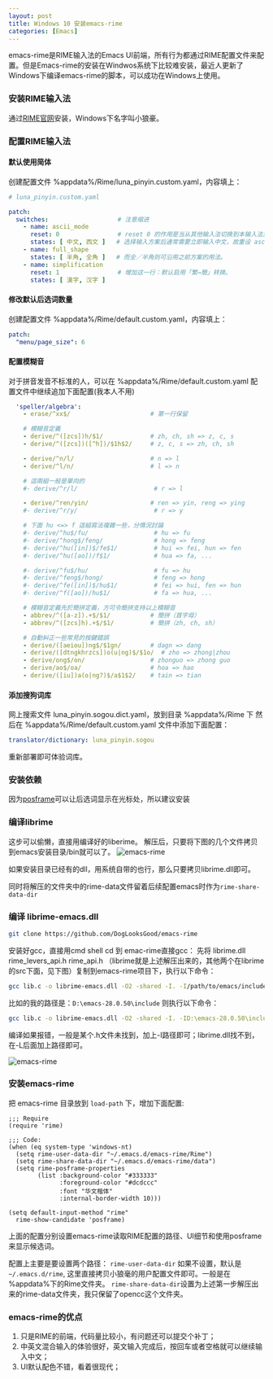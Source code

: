 ```yaml
---
layout: post
title: Windows 10 安装emacs-rime
categories: [Emacs]
---
```

 emacs-rime是RIME输入法的Emacs UI前端，所有行为都通过RIME配置文件来配置。但是Emacs-rime的安装在Windwos系统下比较难安装，最近人更新了Windows下编译emacs-rime的脚本，可以成功在Windows上使用。

### 安装RIME输入法
通过[RIME官网](https://rime.im/)安装，Windows下名字叫小狼豪。

### 配置RIME输入法

#### 默认使用简体

创建配置文件 %appdata%/Rime/luna_pinyin.custom.yaml，内容填上：

```yaml
# luna_pinyin.custom.yaml

patch:
  switches:                   # 注意缩进
    - name: ascii_mode
      reset: 0                # reset 0 的作用是当从其他输入法切换到本输入法重设为指定状态
      states: [ 中文, 西文 ]   # 选择输入方案后通常需要立即输入中文，故重设 ascii_mode = 0
    - name: full_shape
      states: [ 半角, 全角 ]   # 而全／半角则可沿用之前方案的用法。
    - name: simplification
      reset: 1                # 增加这一行：默认启用「繁→簡」转换。
      states: [ 漢字, 汉字 ]
```

#### 修改默认后选词数量

创建配置文件 %appdata%/Rime/default.custom.yaml，内容填上：

```yaml
patch:
  "menu/page_size": 6
```

#### 配置模糊音

对于拼音发音不标准的人，可以在 %appdata%/Rime/default.custom.yaml 配置文件中继续追加下面配置(我本人不用)

```yaml
  'speller/algebra':
    - erase/^xx$/                      # 第一行保留

    # 模糊音定義
    - derive/^([zcs])h/$1/             # zh, ch, sh => z, c, s
    - derive/^([zcs])([^h])/$1h$2/     # z, c, s => zh, ch, sh

    - derive/^n/l/                     # n => l
    - derive/^l/n/                     # l => n

    # 這兩組一般是單向的
    #- derive/^r/l/                     # r => l

    - derive/^ren/yin/                 # ren => yin, reng => ying
    #- derive/^r/y/                     # r => y

    # 下面 hu <=> f 這組寫法複雜一些，分情況討論
    #- derive/^hu$/fu/                  # hu => fu
    #- derive/^hong$/feng/              # hong => feng
    #- derive/^hu([in])$/fe$1/          # hui => fei, hun => fen
    #- derive/^hu([ao])/f$1/            # hua => fa, ...

    #- derive/^fu$/hu/                  # fu => hu
    #- derive/^feng$/hong/              # feng => hong
    #- derive/^fe([in])$/hu$1/          # fei => hui, fen => hun
    #- derive/^f([ao])/hu$1/            # fa => hua, ...

    # 模糊音定義先於簡拼定義，方可令簡拼支持以上模糊音
    - abbrev/^([a-z]).+$/$1/           # 簡拼（首字母）
    - abbrev/^([zcs]h).+$/$1/          # 簡拼（zh, ch, sh）

    # 自動糾正一些常見的按鍵錯誤
    - derive/([aeiou])ng$/$1gn/        # dagn => dang
    - derive/([dtngkhrzcs])o(u|ng)$/$1o/  # zho => zhong|zhou
    - derive/ong$/on/                  # zhonguo => zhong guo
    - derive/ao$/oa/                   # hoa => hao
    - derive/([iu])a(o|ng?)$/a$1$2/    # tain => tian
```

#### 添加搜狗词库

网上搜索文件 luna_pinyin.sogou.dict.yaml，放到目录  %appdata%/Rime 下
然后在  %appdata%/Rime/default.custom.yaml 文件中添加下面配置：

```yaml
translator/dictionary: luna_pinyin.sogou
```

重新部署即可体验词库。

### 安装依赖

因为[posframe](https://github.com/tumashu/posframe)可以让后选词显示在光标处，所以建议安装

### 编译librime
这步可以偷懒，直接用编译好的liberime。
解压后，只要将下图的几个文件拷贝到emacs安装目录/bin就可以了。
![emacs-rime]({{site.url}}/pics/emacs-rime/liberime-win1.png)

如果安装目录已经有的dll，用系统自带的也行，那么只要拷贝librime.dll即可。

同时将解压的文件夹中的rime-data文件留着后续配置emacs时作为`rime-share-data-dir`
### 编译 librime-emacs.dll
```bash
git clone https://github.com/DogLooksGood/emacs-rime
```
安装好gcc，直接用cmd shell cd 到 emac-rime直接gcc： 先将 librime.dll rime_levers_api.h rime_api.h （librime就是上述解压出来的，其他两个在librime的src下面，见下图）复制到emacs-rime项目下，执行以下命令：
```bash
gcc lib.c -o librime-emacs.dll -O2 -shared -I. -I/path/to/emacs/include -L. -llibrime
```
比如的我的路径是：`D:\emacs-28.0.50\include` 则执行以下命令：
```bash
gcc lib.c -o librime-emacs.dll -O2 -shared -I. -ID:\emacs-28.0.50\include -L. -llibrime
```
编译如果报错，一般是某个.h文件未找到，加上-I路径即可；librime.dll找不到，在-L后面加上路径即可。

![emacs-rime]({{site.url}}/pics/emacs-rime/librime-win1.png)
### 安装emacs-rime


把 emacs-rime 目录放到 ```load-path``` 下，增加下面配置:



``` elisp
;;; Require
(require 'rime)

;;; Code:
(when (eq system-type 'windows-nt)
  (setq rime-user-data-dir "~/.emacs.d/emacs-rime/Rime")
  (setq rime-share-data-dir "~/.emacs.d/emacs-rime/data")
  (setq rime-posframe-properties
        (list :background-color "#333333"
              :foreground-color "#dcdccc"
              :font "华文楷体"
              :internal-border-width 10)))

(setq default-input-method "rime"
  rime-show-candidate 'posframe)
```
上面的配置分别设置emacs-rime读取RIME配置的路径、UI细节和使用posframe来显示候选词。

配置上主要是要设置两个路径：
`rime-user-data-dir` 如果不设置，默认是`~/.emacs.d/rime`, 这里直接拷贝小狼毫的用户配置文件即可。一般是在 %appdata%下的Rime文件夹。
`rime-share-data-dir`设置为上述第一步解压出来的rime-data文件夹，我只保留了opencc这个文件夹。
### emacs-rime的优点

1. 只是RIME的前端，代码量比较小，有问题还可以提交个补丁；
2. 中英文混合输入的体验很好，英文输入完成后，按回车或者空格就可以继续输入中文；
3. UI默认配色不错，看着很现代；
